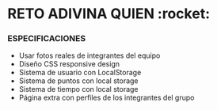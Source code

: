 <h1>RETO ADIVINA QUIEN :rocket: </h1>
<h3>ESPECIFICACIONES</h3>

<ul>
    <li>Usar fotos reales de integrantes del equipo</li>
    <li>Diseño CSS responsive design</li>
    <li>Sistema de usuario con LocalStorage</li>
    <li>Sistema de puntos con local storage</li>
    <li>Sistema de tiempo con local storage</li>
    <li>Página extra con perfiles de los integrantes del grupo</li>
</ul>





